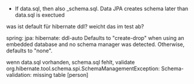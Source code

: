 * If data.sql, then also  _schema.sql. Data JPA creates schema later than data.sql is exectued


was ist default für hibernate ddl? weicht das im test ab?

spring:
  jpa:
    hibernate:
      ddl-auto
Defaults to "create-drop" when using an embedded database and no schema manager was detected. Otherwise, defaults to "none".

wenn data.sql vorhanden, schema.sql fehlt, validate
org.hibernate.tool.schema.spi.SchemaManagementException: Schema-validation: missing table [person]